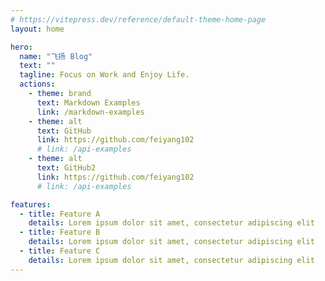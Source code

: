 ```yaml
---
# https://vitepress.dev/reference/default-theme-home-page
layout: home

hero:
  name: "飞扬 Blog"
  text: ""
  tagline: Focus on Work and Enjoy Life.
  actions:
    - theme: brand
      text: Markdown Examples
      link: /markdown-examples
    - theme: alt
      text: GitHub
      link: https://github.com/feiyang102
      # link: /api-examples
    - theme: alt
      text: GitHub2
      link: https://github.com/feiyang102
      # link: /api-examples

features:
  - title: Feature A
    details: Lorem ipsum dolor sit amet, consectetur adipiscing elit
  - title: Feature B
    details: Lorem ipsum dolor sit amet, consectetur adipiscing elit
  - title: Feature C
    details: Lorem ipsum dolor sit amet, consectetur adipiscing elit
---
```

